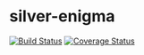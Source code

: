 # silver-enigma
[![Build Status](https://semaphoreci.com/api/v1/vcsjj/silver-enigma/branches/master/badge.svg)](https://semaphoreci.com/vcsjj/silver-enigma)
[![Coverage Status](https://coveralls.io/repos/github/vcsjj/silver-enigma/badge.svg?branch=master)](https://coveralls.io/github/vcsjj/silver-enigma?branch=master)
